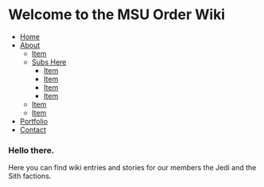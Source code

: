 <html>
<head>
<link rel="stylesheet" href="https://github.com/TheOrderMSU/TheOrderMSU/blob/c51e62c220bd17fe3b74718a9c3cfba8a6888272/order.css">

</head>

<h1> Welcome to the MSU Order Wiki </h1>

<div class="nav">
<ul class="dropmenu">
  <li><a href="#">Home</a></li>
  <li class="dir"><a href="#">About</a><ul>
    <li><a href="#">Item</a></li>
    <li class="dir"><a href="#">Subs Here</a><ul>
      <li><a href="#">Item</a></li>
      <li><a href="#">Item</a></li>
      <li><a href="#">Item</a></li>
      <li><a href="#">Item</a></li>
    </ul></li>
    <li><a href="#">Item</a></li>
    <li><a href="#">Item</a></li>
  </ul></li>
  <li><a href="#">Portfolio</a></li>
  <li><a href="#">Contact</a></li>
</ul>
</div>

<h3> Hello there. </h3>
<p>Here you can find wiki entries and stories for our members the Jedi and the Sith factions.</p>


</html>
